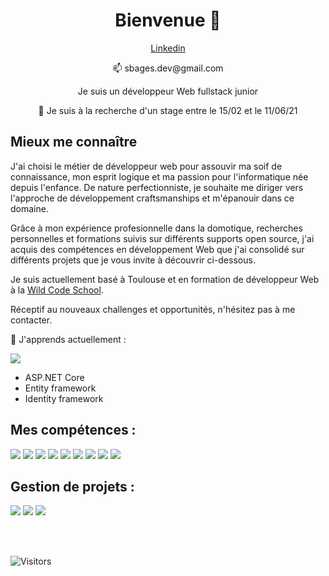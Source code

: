 <h1 align="center">Bienvenue 👋</h1>

<p align="center"><a href="https://www.linkedin.com/in/sebastienbages">Linkedin</a></p>
<p align="center">📫 sbages.dev@gmail.com</p>

<p align="center">Je suis un développeur Web fullstack junior</p>

<p align="center">💼 Je suis à la recherche d'un stage entre le 15/02 et le 11/06/21</p>

## Mieux me connaître

J'ai choisi le métier de développeur web pour assouvir ma soif de connaissance, mon esprit logique et ma passion pour l'informatique née depuis l'enfance. De nature perfectionniste, je souhaite me diriger vers l'approche de développement craftsmanships et m'épanouir dans ce domaine.

Grâce à mon expérience profesionnelle dans la domotique, recherches personnelles et formations suivis sur différents supports open source, j'ai acquis des compétences en développement Web que j'ai consolidé sur différents projets que je vous invite à découvrir ci-dessous.

Je suis actuellement basé à Toulouse et en formation de développeur Web à la [Wild Code School](https://www.wildcodeschool.com/fr-FR/campus/toulouse).

Réceptif au nouveaux challenges et opportunités, n'hésitez pas à me contacter.

🌱 J'apprends actuellement :

<img src="https://img.icons8.com/color/48/000000/c-sharp-logo.png"/>

- ASP.NET Core
- Entity framework
- Identity framework

## Mes compétences :

<img src="https://img.icons8.com/offices/40/000000/php-logo.png"/> <img src="https://img.icons8.com/color/48/000000/nodejs.png"/> <img src="https://img.icons8.com/color/48/000000/javascript.png"/> <img src="https://img.icons8.com/color/48/000000/html-5.png"/> <img src="https://img.icons8.com/color/48/000000/css3.png"/> <img src="https://img.icons8.com/office/40/000000/sql.png"/> <img src="https://img.icons8.com/color/48/000000/bootstrap.png"/> <img src="https://img.icons8.com/color/48/000000/visual-studio.png"/> <img src="https://img.icons8.com/color/48/000000/visual-studio-code-2019.png"/>

## Gestion de projets :

<img src="https://img.icons8.com/color/48/000000/git.png"/> <img src="https://img.icons8.com/fluent/48/000000/github.png"/> <img src="https://img.icons8.com/color/48/000000/gitlab.png"/>

<br/>
<br/>



![Visitors](https://visitor-badge.laobi.icu/badge?page_id=sebastienbages.sebastienbages)



<!--
**sebastienbages/sebastienbages** is a ✨ _special_ ✨ repository because its `README.md` (this file) appears on your GitHub profile.

Here are some ideas to get you started:

- 🔭 I’m currently working on ...
- 🌱 I’m currently learning ...
- 👯 I’m looking to collaborate on ...
- 🤔 I’m looking for help with ...
- 💬 Ask me about ...
- 📫 How to reach me: ...
- 😄 Pronouns: ...
- ⚡ Fun fact: ...
-->
